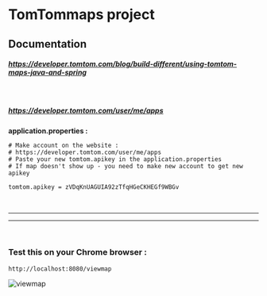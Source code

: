 # TomTommaps project

##  Documentation

##### https://developer.tomtom.com/blog/build-different/using-tomtom-maps-java-and-spring

<br/>

##### https://developer.tomtom.com/user/me/apps


**application.properties :** 

```
# Make account on the website :  
# https://developer.tomtom.com/user/me/apps
# Paste your new tomtom.apikey in the application.properties
# If map doesn't show up - you need to make new account to get new apikey

tomtom.apikey = zVDqKnUAGUIA92zTfqHGeCKHEGf9WBGv
```

<br/>

___
____

<br/>

### Test this on your Chrome browser :
```
http://localhost:8080/viewmap
```

![viewmap](https://i.imgur.com/ykVIaWg.png)





